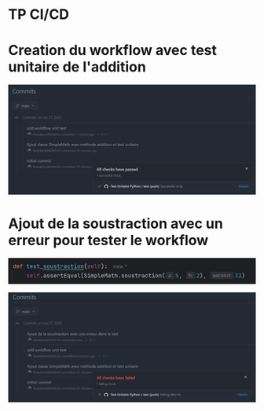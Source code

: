 # TP CI/CD

# Creation du workflow avec test unitaire de l'addition

![img.png](Illustrations/img.png)

# Ajout de la soustraction avec un erreur pour tester le workflow

![img_1.png](Illustrations/img_1.png)

![img_2.png](Illustrations/img_2.png)

